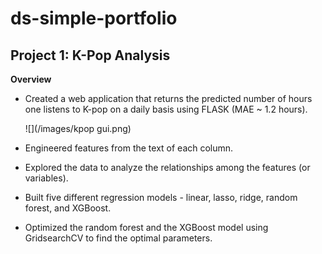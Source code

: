 # ds-simple-portfolio

## Project 1: K-Pop Analysis

**Overview**
- Created a web application that returns the predicted number of hours one listens to K-pop on a daily basis using FLASK (MAE ~ 1.2 hours).

  ![](/images/kpop gui.png)

- Engineered features from the text of each column.
- Explored the data to analyze the relationships among the features (or variables).
- Built five different regression models - linear, lasso, ridge, random forest, and XGBoost.
- Optimized the random forest and the XGBoost model using GridsearchCV to find the optimal parameters.
